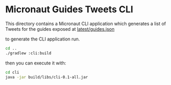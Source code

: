 # Micronaut Guides Tweets CLI


This directory contains a Micronaut CLI application which generates a list of Tweets for the guides exposed at [latest/guides.json](https://guides.micronaut.io/latest/guides.json)

to generate the CLI application run. 

```bash
cd ..
./gradlew :cli:build
```

then you can execute it with: 

```bash
cd cli
java -jar build/libs/cli-0.1-all.jar 
```
